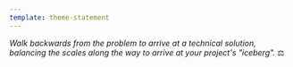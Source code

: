 ```yaml
---
template: theme-statement
---
```


_Walk backwards from the problem to arrive at a technical solution, balancing the scales along the way to arrive at your project's "iceberg"._  ⚖️

<!-- 
- what would make for the best user experience, then think, how can I make it easier on myself, _then_ find my way to the right developer experience
- ask yourself, don't let others tell / do it for you
-->